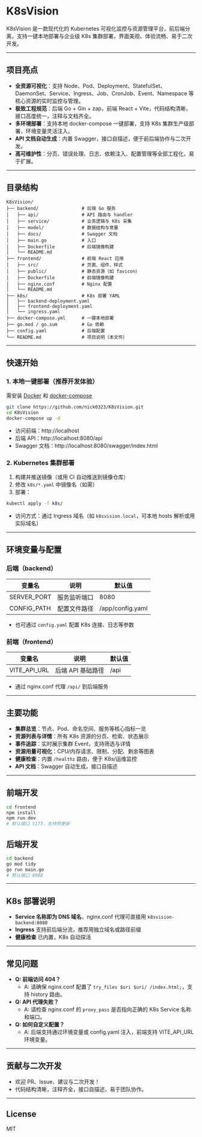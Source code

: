 # K8sVision

K8sVision 是一款现代化的 Kubernetes 可视化监控与资源管理平台，前后端分离，支持一键本地部署与企业级 K8s 集群部署，界面美观、体验流畅、易于二次开发。

---

## 项目亮点

- **全资源可视化**：支持 Node、Pod、Deployment、StatefulSet、DaemonSet、Service、Ingress、Job、CronJob、Event、Namespace 等核心资源的实时监控与管理。
- **极致工程规范**：后端 Go + Gin + zap，前端 React + Vite，代码结构清晰，接口高度统一，注释与文档齐全。
- **多环境部署**：支持本地 docker-compose 一键部署，支持 K8s 集群生产级部署，环境变量灵活注入。
- **API 文档自动生成**：内置 Swagger，接口自描述，便于前后端协作与二次开发。
- **高可维护性**：分页、错误处理、日志、依赖注入、配置管理等全部工程化，易于扩展。

---

## 目录结构

```
K8sVision/
├── backend/                # 后端 Go 服务
│   ├── api/                # API 路由与 handler
│   ├── service/            # 业务逻辑与 K8s 采集
│   ├── model/              # 数据结构与常量
│   ├── docs/               # Swagger 文档
│   ├── main.go             # 入口
│   ├── Dockerfile          # 后端镜像构建
│   └── README.md
├── frontend/               # 前端 React 应用
│   ├── src/                # 页面、组件、样式
│   ├── public/             # 静态资源（如 favicon）
│   ├── Dockerfile          # 前端镜像构建
│   ├── nginx.conf          # Nginx 配置
│   └── README.md
├── k8s/                    # K8s 部署 YAML
│   ├── backend-deployment.yaml
│   ├── frontend-deployment.yaml
│   └── ingress.yaml
├── docker-compose.yml      # 一键本地部署
├── go.mod / go.sum         # Go 依赖
├── config.yaml             # 后端配置
└── README.md               # 项目说明（本文件）
```

---

## 快速开始

### 1. 本地一键部署（推荐开发体验）

需安装 [Docker](https://www.docker.com/) 和 [docker-compose](https://docs.docker.com/compose/)

```bash
git clone https://github.com/nick0323/K8sVision.git
cd K8sVision
docker-compose up -d
```

- 访问前端：http://localhost
- 后端 API：http://localhost:8080/api
- Swagger 文档：http://localhost:8080/swagger/index.html

### 2. Kubernetes 集群部署

1. 构建并推送镜像（或用 CI 自动推送到镜像仓库）
2. 修改 `k8s/*.yaml` 中镜像名（如需）
3. 部署：

```bash
kubectl apply -f k8s/
```

- 访问方式：通过 Ingress 域名（如 `k8svision.local`，可本地 hosts 解析或用实际域名）

---

## 环境变量与配置

### 后端（backend）

| 变量名         | 说明                   | 默认值         |
| -------------- | ---------------------- | -------------- |
| SERVER_PORT    | 服务监听端口           | 8080           |
| CONFIG_PATH    | 配置文件路径           | /app/config.yaml |

- 也可通过 `config.yaml` 配置 K8s 连接、日志等参数

### 前端（frontend）

| 变量名         | 说明                   | 默认值         |
| -------------- | ---------------------- | -------------- |
| VITE_API_URL   | 后端 API 基础路径      | /api           |

- 通过 nginx.conf 代理 `/api/` 到后端服务

---

## 主要功能

- **集群总览**：节点、Pod、命名空间、服务等核心指标一览
- **资源列表与详情**：所有 K8s 资源的分页、检索、状态展示
- **事件追踪**：实时展示集群 Event，支持筛选与详情
- **资源用量可视化**：CPU/内存请求、限制、分配、剩余等图表
- **健康检查**：内置 `/healthz` 路由，便于 K8s/运维监控
- **API 文档**：Swagger 自动生成，接口自描述

---

## 前端开发

```bash
cd frontend
npm install
npm run dev
# 默认端口 5173，支持热更新
```

## 后端开发

```bash
cd backend
go mod tidy
go run main.go
# 默认端口 8080
```

---

## K8s 部署说明

- **Service 名称即为 DNS 域名**，nginx.conf 代理可直接用 `k8svision-backend:8080`
- **Ingress** 支持前后端分流，推荐用独立域名或路径前缀
- **健康检查** 已内置，K8s 自动探活

---

## 常见问题

- **Q: 前端访问 404？**
  - A: 请确保 nginx.conf 配置了 `try_files $uri $uri/ /index.html;`，支持 history 路由。
- **Q: API 代理失败？**
  - A: 请检查 nginx.conf 的 `proxy_pass` 是否指向正确的 K8s Service 名称和端口。
- **Q: 如何自定义配置？**
  - A: 后端支持通过环境变量或 config.yaml 注入，前端支持 VITE_API_URL 环境变量。

---

## 贡献与二次开发

- 欢迎 PR、Issue、建议与二次开发！
- 代码结构清晰，注释齐全，接口自描述，易于团队协作。

---

## License

MIT
